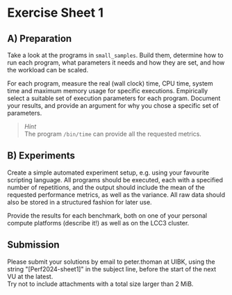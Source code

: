 Exercise Sheet 1
================

A) Preparation
-------------- 

Take a look at the programs in `small_samples`. Build them, determine how to run each program, what parameters it needs and how they are set, and how the workload can be scaled.

For each program, measure the real (wall clock) time, CPU time, system time and maximum memory usage for specific executions. Empirically select a suitable set of execution parameters for each program.
Document your results, and provide an argument for why you chose a specific set of parameters.

> *Hint*  
> The program `/bin/time` can provide all the requested metrics.

B) Experiments
--------------

Create a simple automated experiment setup, e.g. using your favourite scripting language. All programs should be executed, each with a specified number of repetitions, and the output should include the mean of the requested performance metrics, as well as the variance. All raw data should also be stored in a structured fashion for later use.

Provide the results for each benchmark, both on one of your personal compute platforms (describe it!) as well as on the LCC3 cluster.

Submission
----------
Please submit your solutions by email to peter.thoman at UIBK, using the string "[Perf2024-sheet1]" in the subject line, before the start of the next VU at the latest.  
Try not to include attachments with a total size larger than 2 MiB.
